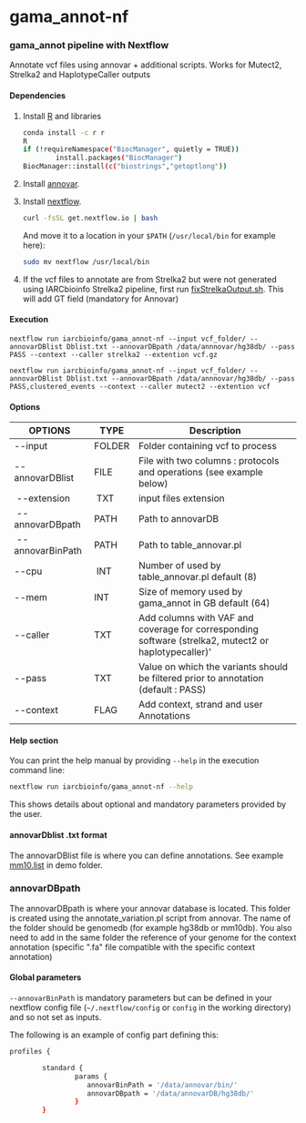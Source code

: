 # gama_annot-nf
### gama_annot pipeline with Nextflow

Annotate vcf files using annovar + additional scripts. Works for Mutect2, Strelka2 and HaplotypeCaller outputs

#### Dependencies
1. Install [R](https://www.r-project.org/) and libraries

	```bash
	conda install -c r r
	R
	if (!requireNamespace("BiocManager", quietly = TRUE))
    		install.packages("BiocManager")
	BiocManager::install(c("biostrings","getoptlong"))
	```
	
2. Install [annovar](http://annovar.openbioinformatics.org/en/latest/user-guide/download/).
3. Install [nextflow](http://www.nextflow.io/).

	```bash
	curl -fsSL get.nextflow.io | bash
	```
	And move it to a location in your `$PATH` (`/usr/local/bin` for example here):
	```bash
	sudo mv nextflow /usr/local/bin
	```

4. If the vcf files to annotate are from Strelka2 but were not generated using IARCbioinfo Strelka2 pipeline, first run  [fixStrelkaOutput.sh](https://github.com/IARCbioinfo/strelka2-nf/blob/master/bin/fixStrelkaOutput.sh). This will add GT field (mandatory for Annovar)

#### Execution

 `nextflow run iarcbioinfo/gama_annot-nf --input vcf_folder/ --annovarDBlist Dblist.txt --annovarDBpath /data/annnovar/hg38db/ --pass PASS --context --caller strelka2 --extention vcf.gz`

 `nextflow run iarcbioinfo/gama_annot-nf --input vcf_folder/ --annovarDBlist Dblist.txt --annovarDBpath /data/annnovar/hg38db/ --pass PASS,clustered_events --context --caller mutect2 --extention vcf`

#### Options

| OPTIONS | TYPE | Description |
|-------- | ---- | ----------- |
| --input | FOLDER | Folder containing vcf to process |
| --annovarDBlist | FILE | File with two columns : protocols and operations (see example below) |
| --extension | TXT | input files extension |
| --annovarDBpath | PATH | Path to annovarDB |
| --annovarBinPath | PATH | Path to table_annovar.pl |
| --cpu | INT | Number of used by table_annovar.pl default (8) |
| --mem | INT | Size of memory used by gama_annot in GB default (64) |
| --caller | TXT | Add columns with VAF and coverage for corresponding software (strelka2, mutect2 or haplotypecaller)' |
| --pass | TXT | Value on which the variants should be filtered prior to annotation (default : PASS) |
| --context | FLAG | Add context, strand and user Annotations | 

#### Help section
You can print the help manual by providing `--help` in the execution command line:
```bash
nextflow run iarcbioinfo/gama_annot-nf --help
```
This shows details about optional and mandatory parameters provided by the user.  

#### annovarDblist  .txt format
The annovarDBlist file is where you can define annotations. See example [mm10.list](https://github.com/IARCbioinfo/gama_annot-nf/blob/master/demo/mm10.list) in demo folder.

### annovarDBpath 
The annovarDBpath is where your annovar database is located. This folder is created using the annotate_variation.pl script from annovar. The name of the folder should be genomedb (for example hg38db or mm10db).
You also need to add in the same folder the reference of your genome for the context annotation (specific ".fa" file compatible with the specific context annotation)

#### Global parameters
```--annovarBinPath``` is mandatory parameters but can be defined in your nextflow config file (```~/.nextflow/config``` or ```config``` in the working directory) and so not set as inputs.

The following is an example of config part defining this:
```bash
profiles {

        standard {
                params {
                   annovarBinPath = '/data/annovar/bin/'
                   annovarDBpath = '/data/annovarDB/hg38db/'
                }
        }
```

